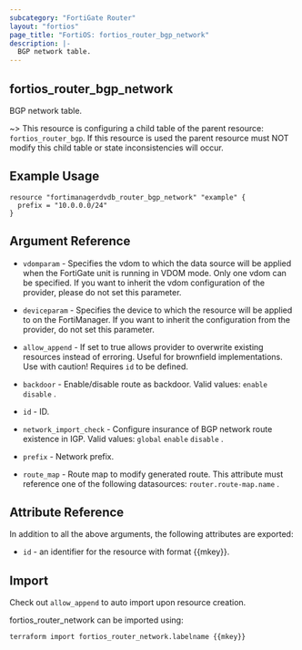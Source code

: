 ```yaml
---
subcategory: "FortiGate Router"
layout: "fortios"
page_title: "FortiOS: fortios_router_bgp_network"
description: |-
  BGP network table.
---
```


## fortios_router_bgp_network
BGP network table.

~> This resource is configuring a child table of the parent resource: `fortios_router_bgp`. If this resource is used the parent resource must NOT modify this child table or state inconsistencies will occur.


## Example Usage

```hcl
resource "fortimanagerdvdb_router_bgp_network" "example" {
  prefix = "10.0.0.0/24"
}
```

## Argument Reference
* `vdomparam` - Specifies the vdom to which the data source will be applied when the FortiGate unit is running in VDOM mode. Only one vdom can be specified. If you want to inherit the vdom configuration of the provider, please do not set this parameter.
* `deviceparam` - Specifies the device to which the resource will be applied to on the FortiManager. If you want to inherit the configuration from the provider, do not set this parameter.
* `allow_append` - If set to true allows provider to overwrite existing resources instead of erroring. Useful for brownfield implementations. Use with caution! Requires `id` to be defined.

* `backdoor` - Enable/disable route as backdoor. Valid values: `enable` `disable` .
* `id` - ID.
* `network_import_check` - Configure insurance of BGP network route existence in IGP. Valid values: `global` `enable` `disable` .
* `prefix` - Network prefix.
* `route_map` - Route map to modify generated route. This attribute must reference one of the following datasources: `router.route-map.name` .

## Attribute Reference

In addition to all the above arguments, the following attributes are exported:
* `id` - an identifier for the resource with format {{mkey}}.

## Import

Check out `allow_append` to auto import upon resource creation.

fortios_router_network can be imported using:
```sh
terraform import fortios_router_network.labelname {{mkey}}
```
